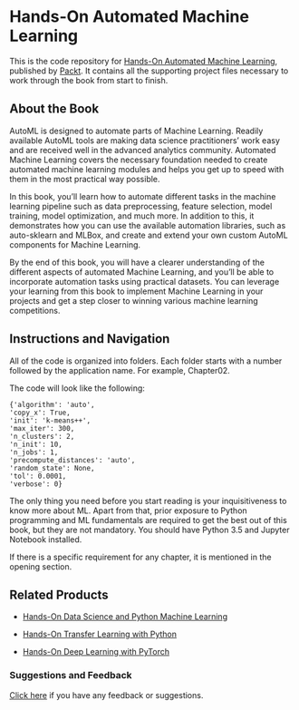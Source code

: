 # Hands-On Automated Machine Learning
This is the code repository for [Hands-On Automated Machine Learning](https://www.packtpub.com/big-data-and-business-intelligence/hands-automated-machine-learning?utm_source=github&utm_medium=repository&utm_campaign=9781788629898), published by [Packt](https://www.packtpub.com/?utm_source=github). It contains all the supporting project files necessary to work through the book from start to finish.
## About the Book
AutoML is designed to automate parts of Machine Learning. Readily available AutoML tools are making data science practitioners’ work easy and are received well in the advanced analytics community. Automated Machine Learning covers the necessary foundation needed to create automated machine learning modules and helps you get up to speed with them in the most practical way possible.

In this book, you’ll learn how to automate different tasks in the machine learning pipeline such as data preprocessing, feature selection, model training, model optimization, and much more. In addition to this, it demonstrates how you can use the available automation libraries, such as auto-sklearn and MLBox, and create and extend your own custom AutoML components for Machine Learning.

By the end of this book, you will have a clearer understanding of the different aspects of automated Machine Learning, and you’ll be able to incorporate automation tasks using practical datasets. You can leverage your learning from this book to implement Machine Learning in your projects and get a step closer to winning various machine learning competitions.

## Instructions and Navigation
All of the code is organized into folders. Each folder starts with a number followed by the application name. For example, Chapter02.



The code will look like the following:
```
{'algorithm': 'auto',
'copy_x': True,
'init': 'k-means++',
'max_iter': 300,
'n_clusters': 2,
'n_init': 10,
'n_jobs': 1,
'precompute_distances': 'auto',
'random_state': None,
'tol': 0.0001,
'verbose': 0}
```

The only thing you need before you start reading is your inquisitiveness to know more about ML. Apart from that, prior exposure to Python programming and ML fundamentals are required to get the best out of this book, but they are not mandatory. You should have Python 3.5 and Jupyter Notebook installed.

If there is a specific requirement for any chapter, it is mentioned in the opening section.

## Related Products
* [Hands-On Data Science and Python Machine Learning](https://www.packtpub.com/big-data-and-business-intelligence/hands-data-science-and-python-machine-learning?utm_source=github&utm_medium=repository&utm_campaign=9781787280748)

* [Hands-On Transfer Learning with Python](https://www.packtpub.com/big-data-and-business-intelligence/hands-transfer-learning-python?utm_source=github&utm_medium=repository&utm_campaign=9781788831307)

* [Hands-On Deep Learning with PyTorch](https://www.packtpub.com/big-data-and-business-intelligence/hands-deep-learning-pytorch?utm_source=github&utm_medium=repository&utm_campaign=9781788834131)

### Suggestions and Feedback
[Click here](https://docs.google.com/forms/d/e/1FAIpQLSe5qwunkGf6PUvzPirPDtuy1Du5Rlzew23UBp2S-P3wB-GcwQ/viewform) if you have any feedback or suggestions.
